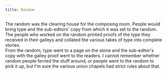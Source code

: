 ```yaml
---
title: Random
---
```


The random was the clearing house for the composing room. People would bring type and the sub-editors' copy from which it was set to the random. 
The people who worked on the random printed proofs of the type they received in their galleys and collated the various takes of type into complete stories.  
From the random, type went to a page on the stone and the sub-editor's copy with the galley proof went to the readers. I cannot remember whether random people ferried the stuff around, or people went to the random to pick it up, but I'm sure the various union chapels had strict rules about that.